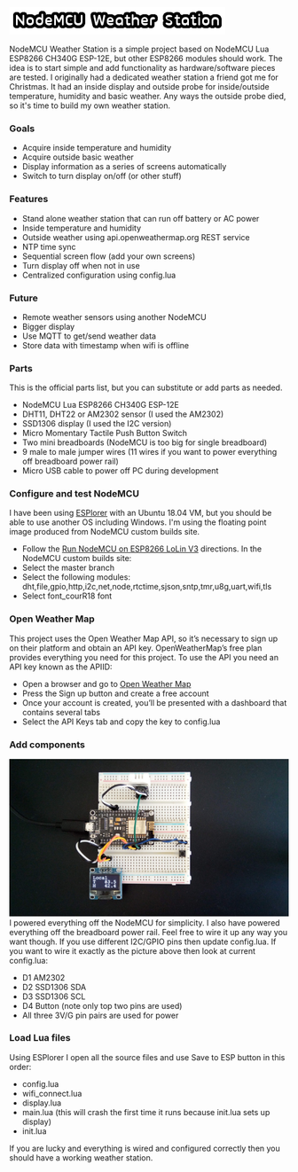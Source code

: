 ![Title](images/title.png)

NodeMCU Weather Station is a simple project based on NodeMCU Lua ESP8266 CH340G
ESP-12E, but other ESP8266 modules should work. The idea is to start simple and add
functionality as hardware/software pieces are tested. I originally had a dedicated
weather station a friend got me for Christmas. It had an inside display and outside
probe for inside/outside temperature, humidity and basic weather. Any ways the outside
probe died, so it's time to build my own weather station.

### Goals
* Acquire inside temperature and humidity
* Acquire outside basic weather
* Display information as a series of screens automatically
* Switch to turn display on/off (or other stuff)

### Features
* Stand alone weather station that can run off battery or AC power
* Inside temperature and humidity
* Outside weather using api.openweathermap.org REST service
* NTP time sync
* Sequential screen flow (add your own screens)
* Turn display off when not in use
* Centralized configuration using config.lua

### Future
* Remote weather sensors using another NodeMCU
* Bigger display
* Use MQTT to get/send weather data
* Store data with timestamp when wifi is offline

### Parts
This is the official parts list, but you can substitute or add parts as needed.
* NodeMCU Lua ESP8266 CH340G ESP-12E
* DHT11, DHT22 or AM2302 sensor (I used the AM2302)
* SSD1306 display (I used the I2C version)
* Micro Momentary Tactile Push Button Switch
* Two mini breadboards (NodeMCU is too big for single breadboard)
* 9 male to male jumper wires (11 wires if you want to power everything off breadboard power rail) 
* Micro USB cable to power off PC during development

### Configure and test NodeMCU
I have been using [ESPlorer](https://esp8266.ru/esplorer) with an Ubuntu 18.04 VM,
but you should be able to use another OS including Windows. I'm using the floating
point image produced from NodeMCU custom builds site.
* Follow the [Run NodeMCU on ESP8266 LoLin V3](https://github.com/sgjava/nodemcu-lolin)
directions. In the NodeMCU custom builds site:
* Select the master branch
* Select the following modules: dht,file,gpio,http,i2c,net,node,rtctime,sjson,sntp,tmr,u8g,uart,wifi,tls
* Select font_courR18 font

### Open Weather Map
This project uses the Open Weather Map API, so it’s necessary to sign up on
their platform and obtain an API key. OpenWeatherMap’s free plan provides
everything you need for this project. To use the API you need an API key
known as the APIID:
* Open a browser and go to [Open Weather Map](https://openweathermap.org)
* Press the Sign up button and create a free account
* Once your account is created, you’ll be presented with a dashboard that contains several tabs
* Select the API Keys tab and copy the key to config.lua

### Add components
[![Wired](images/wired.png)](https://youtu.be/fkJwU8Bs6V0)
I powered everything off the NodeMCU for simplicity. I also have powered
everything off the breadboard power rail. Feel free to wire it up any way
you want though. If you use different I2C/GPIO pins then update config.lua. If
you want to wire it exactly as the picture above then look at current
config.lua:
* D1 AM2302
* D2 SSD1306 SDA
* D3 SSD1306 SCL
* D4 Button (note only top two pins are used)
* All three 3V/G pin pairs are used for power

### Load Lua files
Using ESPlorer I open all the source files and use Save to ESP button in this order:

* config.lua
* wifi_connect.lua
* display.lua
* main.lua (this will crash the first time it runs because init.lua sets up display)
* init.lua

If you are lucky and everything is wired and configured correctly then you should
have a working weather station. 